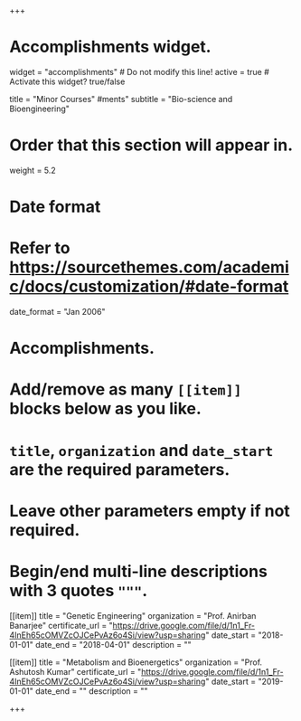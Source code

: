 +++
# Accomplishments widget.
widget = "accomplishments"  # Do not modify this line!
active = true  # Activate this widget? true/false

title = "Minor Courses"
#&shy;ments"
subtitle = "Bio-science and Bioengineering"

# Order that this section will appear in.
weight = 5.2

# Date format
#   Refer to https://sourcethemes.com/academic/docs/customization/#date-format
date_format = "Jan 2006"

# Accomplishments.
#   Add/remove as many `[[item]]` blocks below as you like.
#   `title`, `organization` and `date_start` are the required parameters.
#   Leave other parameters empty if not required.
#   Begin/end multi-line descriptions with 3 quotes `"""`.

[[item]]
  title = "Genetic Engineering"
  organization = "Prof. Anirban Banarjee"
  certificate_url = "https://drive.google.com/file/d/1n1_Fr-4InEh65cOMVZcOJCePvAz6o4Si/view?usp=sharing"
  date_start = "2018-01-01"
  date_end = "2018-04-01"
  description = ""

[[item]]
  title = "Metabolism and Bioenergetics"
  organization = "Prof. Ashutosh Kumar"
  certificate_url = "https://drive.google.com/file/d/1n1_Fr-4InEh65cOMVZcOJCePvAz6o4Si/view?usp=sharing"
  date_start = "2019-01-01"
  date_end = ""
  description = ""
  

+++
